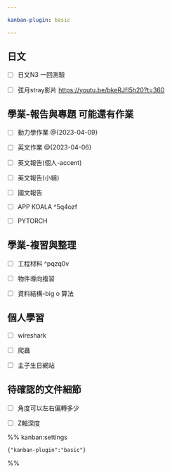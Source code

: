 ```yaml
---

kanban-plugin: basic

---
```


## 日文

- [ ] 日文N3 一回測驗
- [ ] 弦月stray影片 https://youtu.be/bkeRJfI5h20?t=360


## 學業-報告與專題 可能還有作業

- [ ] 動力學作業 @{2023-04-09}
- [ ] 英文作業 @{2023-04-06}
- [ ] 英文報告(個人-accent)
- [ ] 英文報告(小組)
- [ ] 國文報告
- [ ] APP KOALA ^5q4ozf
- [ ] PYTORCH


## 學業-複習與整理

- [ ] 工程材料 ^pqzq0v
- [ ] 物件導向複習
- [ ] 資料結構-big o 算法


## 個人學習

- [ ] wireshark
- [ ] 爬蟲
- [ ] 主子生日網站


## 待確認的文件細節

- [ ] 角度可以左右偏轉多少
- [ ] Z軸深度




%% kanban:settings
```
{"kanban-plugin":"basic"}
```
%%